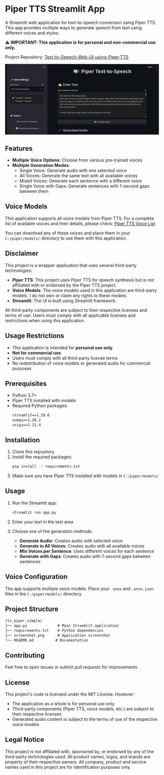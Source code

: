 # Piper TTS Streamlit App

A Streamlit web application for text-to-speech conversion using Piper TTS. This app provides multiple ways to generate speech from text using different voices and styles.

⚠️ **IMPORTANT: This application is for personal and non-commercial use only.**

Project Repository: [Text-to-Speech-Web-UI-using-Piper-TTS](https://github.com/AnandBhandari1/Text-to-Speech-Web-UI-using-Piper-TTS)

![App Screenshot](screenshot.png)

## Features

- **Multiple Voice Options**: Choose from various pre-trained voices
- **Multiple Generation Modes**:
  - Single Voice: Generate audio with one selected voice
  - All Voices: Generate the same text with all available voices
  - Mixed Voices: Generate each sentence with a different voice
  - Single Voice with Gaps: Generate sentences with 1-second gaps between them

## Voice Models

This application supports all voice models from Piper TTS. For a complete list of available voices and their details, please check:
[Piper TTS Voice List](https://github.com/rhasspy/piper/blob/master/VOICES.md)

You can download any of these voices and place them in your `C:/piper/models/` directory to use them with this application.

## Disclaimer

This project is a wrapper application that uses several third-party technologies:
- **Piper TTS**: This project uses Piper TTS for speech synthesis but is not affiliated with or endorsed by the Piper TTS project.
- **Voice Models**: The voice models used in this application are third-party models. I do not own or claim any rights to these models.
- **Streamlit**: The UI is built using Streamlit framework.

All third-party components are subject to their respective licenses and terms of use. Users must comply with all applicable licenses and restrictions when using this application.

## Usage Restrictions

- This application is intended for **personal use only**
- **Not for commercial use**
- Users must comply with all third-party license terms
- No redistribution of voice models or generated audio for commercial purposes

## Prerequisites

- Python 3.7+
- Piper TTS installed with models
- Required Python packages:
  ```
  streamlit==1.29.0
  numpy==1.26.2
  scipy==1.11.4
  ```

## Installation

1. Clone this repository
2. Install the required packages:
   ```bash
   pip install -r requirements.txt
   ```
3. Make sure you have Piper TTS installed with models in `C:/piper/models/`

## Usage

1. Run the Streamlit app:
   ```bash
   streamlit run app.py
   ```

2. Enter your text in the text area

3. Choose one of the generation methods:
   - **Generate Audio**: Creates audio with selected voice
   - **Generate in All Voices**: Creates audio with all available voices
   - **Mix Voices per Sentence**: Uses different voices for each sentence
   - **Generate with Gaps**: Creates audio with 1-second gaps between sentences

## Voice Configuration

The app supports multiple voice models. Place your `.onnx` and `.onnx.json` files in the `C:/piper/models/` directory.

## Project Structure

```
tts_piper_simple/
├── app.py              # Main Streamlit application
├── requirements.txt    # Python dependencies
├── screenshot.png      # Application screenshot
└── README.md          # Documentation
```

## Contributing

Feel free to open issues or submit pull requests for improvements.

## License

This project's code is licensed under the MIT License. However:
- The application as a whole is for personal use only
- Third-party components (Piper TTS, voice models, etc.) are subject to their respective licenses
- Generated audio content is subject to the terms of use of the respective voice models

## Legal Notice

This project is not affiliated with, sponsored by, or endorsed by any of the third-party technologies used. All product names, logos, and brands are property of their respective owners. All company, product and service names used in this project are for identification purposes only. 
